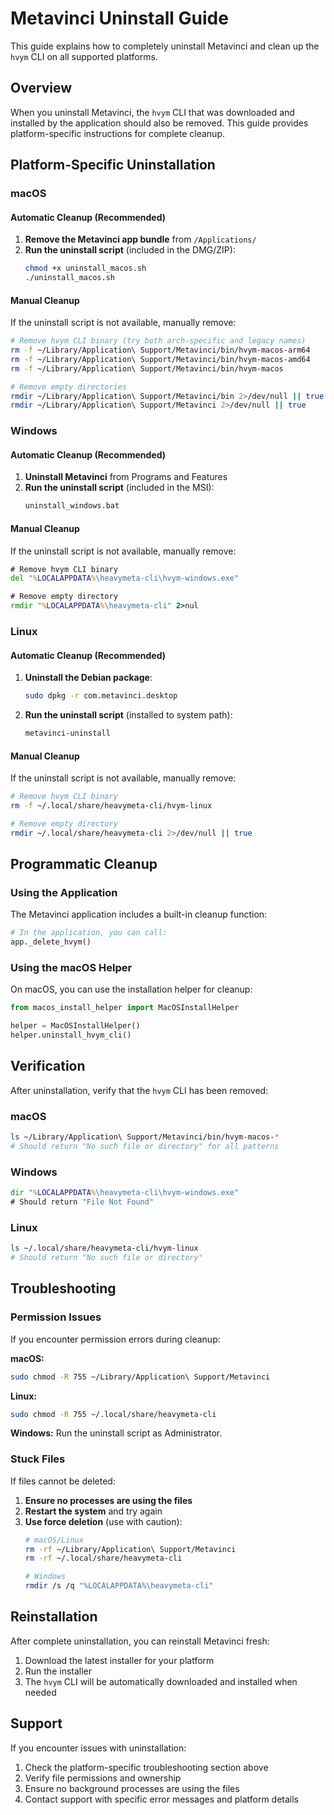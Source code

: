 # Metavinci Uninstall Guide

This guide explains how to completely uninstall Metavinci and clean up the `hvym` CLI on all supported platforms.

## Overview

When you uninstall Metavinci, the `hvym` CLI that was downloaded and installed by the application should also be removed. This guide provides platform-specific instructions for complete cleanup.

## Platform-Specific Uninstallation

### macOS

#### Automatic Cleanup (Recommended)
1. **Remove the Metavinci app bundle** from `/Applications/`
2. **Run the uninstall script** (included in the DMG/ZIP):
   ```bash
   chmod +x uninstall_macos.sh
   ./uninstall_macos.sh
   ```

#### Manual Cleanup
If the uninstall script is not available, manually remove:
```bash
# Remove hvym CLI binary (try both arch-specific and legacy names)
rm -f ~/Library/Application\ Support/Metavinci/bin/hvym-macos-arm64
rm -f ~/Library/Application\ Support/Metavinci/bin/hvym-macos-amd64
rm -f ~/Library/Application\ Support/Metavinci/bin/hvym-macos

# Remove empty directories
rmdir ~/Library/Application\ Support/Metavinci/bin 2>/dev/null || true
rmdir ~/Library/Application\ Support/Metavinci 2>/dev/null || true
```

### Windows

#### Automatic Cleanup (Recommended)
1. **Uninstall Metavinci** from Programs and Features
2. **Run the uninstall script** (included in the MSI):
   ```cmd
   uninstall_windows.bat
   ```

#### Manual Cleanup
If the uninstall script is not available, manually remove:
```cmd
# Remove hvym CLI binary
del "%LOCALAPPDATA%\heavymeta-cli\hvym-windows.exe"

# Remove empty directory
rmdir "%LOCALAPPDATA%\heavymeta-cli" 2>nul
```

### Linux

#### Automatic Cleanup (Recommended)
1. **Uninstall the Debian package**:
   ```bash
   sudo dpkg -r com.metavinci.desktop
   ```
2. **Run the uninstall script** (installed to system path):
   ```bash
   metavinci-uninstall
   ```

#### Manual Cleanup
If the uninstall script is not available, manually remove:
```bash
# Remove hvym CLI binary
rm -f ~/.local/share/heavymeta-cli/hvym-linux

# Remove empty directory
rmdir ~/.local/share/heavymeta-cli 2>/dev/null || true
```

## Programmatic Cleanup

### Using the Application
The Metavinci application includes a built-in cleanup function:

```python
# In the application, you can call:
app._delete_hvym()
```

### Using the macOS Helper
On macOS, you can use the installation helper for cleanup:

```python
from macos_install_helper import MacOSInstallHelper

helper = MacOSInstallHelper()
helper.uninstall_hvym_cli()
```

## Verification

After uninstallation, verify that the `hvym` CLI has been removed:

### macOS
```bash
ls ~/Library/Application\ Support/Metavinci/bin/hvym-macos-*
# Should return "No such file or directory" for all patterns
```

### Windows
```cmd
dir "%LOCALAPPDATA%\heavymeta-cli\hvym-windows.exe"
# Should return "File Not Found"
```

### Linux
```bash
ls ~/.local/share/heavymeta-cli/hvym-linux
# Should return "No such file or directory"
```

## Troubleshooting

### Permission Issues
If you encounter permission errors during cleanup:

**macOS:**
```bash
sudo chmod -R 755 ~/Library/Application\ Support/Metavinci
```

**Linux:**
```bash
sudo chmod -R 755 ~/.local/share/heavymeta-cli
```

**Windows:**
Run the uninstall script as Administrator.

### Stuck Files
If files cannot be deleted:

1. **Ensure no processes are using the files**
2. **Restart the system** and try again
3. **Use force deletion** (use with caution):
   ```bash
   # macOS/Linux
   rm -rf ~/Library/Application\ Support/Metavinci
   rm -rf ~/.local/share/heavymeta-cli
   
   # Windows
   rmdir /s /q "%LOCALAPPDATA%\heavymeta-cli"
   ```

## Reinstallation

After complete uninstallation, you can reinstall Metavinci fresh:

1. Download the latest installer for your platform
2. Run the installer
3. The `hvym` CLI will be automatically downloaded and installed when needed

## Support

If you encounter issues with uninstallation:

1. Check the platform-specific troubleshooting section above
2. Verify file permissions and ownership
3. Ensure no background processes are using the files
4. Contact support with specific error messages and platform details
